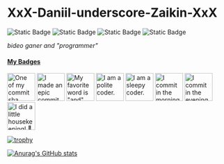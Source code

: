 # XxX-Daniil-underscore-Zaikin-XxX


![Static Badge](https://img.shields.io/badge/different-reset?label=Built&logo=github&style=flat-square)
![Static Badge](https://img.shields.io/badge/the%20power%20of%20the%20indominable%20human%20spirit-reset?style=flat-square&label=Made%20With&color=blue&logo=anki)
![Static Badge](https://img.shields.io/badge/me-reset?style=flat-square&logo=nexusmods&label=Release&color=blue)
![Static Badge](https://img.shields.io/badge/FAILING-reset?style=flat-square&logo=git&label=Build&color=red)

_bideo ganer and "programmer"_

<!--
**XxX-Daniil-underscore-Zaikin-XxX/XxX-Daniil-underscore-Zaikin-XxX** is a ✨ _special_ ✨ repository because its `README.md` (this file) appears on your GitHub profile.

Here are some ideas to get you started:

- 🔭 I’m currently working on ...
- 🌱 I’m currently learning ...
- 👯 I’m looking to collaborate on ...
- 🤔 I’m looking for help with ...
- 💬 Ask me about ...
- 📫 How to reach me: ...
- 😄 Pronouns: ...
- ⚡ Fun fact: ...
-->

<!-- my-badges start -->
<h4><a href="https://github.com/my-badges/my-badges">My Badges</a></h4>

<a href="my-badges/a-commit.md"><img src="https://my-badges.github.io/my-badges/a-commit.png" alt="One of my commit sha starts with &quot;a&quot;." title="One of my commit sha starts with &quot;a&quot;." width="64"></a>
<a href="my-badges/epic-commit.md"><img src="https://my-badges.github.io/my-badges/epic-commit.png" alt="I made an epic commit with a message over 500 chars." title="I made an epic commit with a message over 500 chars." width="64"></a>
<a href="my-badges/favorite-word.md"><img src="https://my-badges.github.io/my-badges/favorite-word.png" alt="My favorite word is &quot;and&quot;." title="My favorite word is &quot;and&quot;." width="64"></a>
<a href="my-badges/polite-coder.md"><img src="https://my-badges.github.io/my-badges/polite-coder.png" alt="I am a polite coder." title="I am a polite coder." width="64"></a>
<a href="my-badges/sleepy-coder.md"><img src="https://my-badges.github.io/my-badges/sleepy-coder.png" alt="I am a sleepy coder." title="I am a sleepy coder." width="64"></a>
<a href="my-badges/morning-commits.md"><img src="https://my-badges.github.io/my-badges/morning-commits.png" alt="I commit in the morning." title="I commit in the morning." width="64"></a>
<a href="my-badges/evening-commits.md"><img src="https://my-badges.github.io/my-badges/evening-commits.png" alt="I commit in the evening." title="I commit in the evening." width="64"></a>
<a href="my-badges/chore-commit.md"><img src="https://my-badges.github.io/my-badges/chore-commit.png" alt="I did a little housekeeping! 🧹" title="I did a little housekeeping! 🧹" width="64"></a>
<!-- my-badges end -->

[![trophy](https://github-profile-trophy.vercel.app/?username=XxX-Daniil-underscore-Zaikin-XxX)](https://github.com/ryo-ma/github-profile-trophy)

[![Anurag's GitHub stats](https://github-readme-stats.vercel.app/api?username=XxX-Daniil-underscore-Zaikin-XxX&show_icons=true)](https://github.com/anuraghazra/github-readme-stats)
